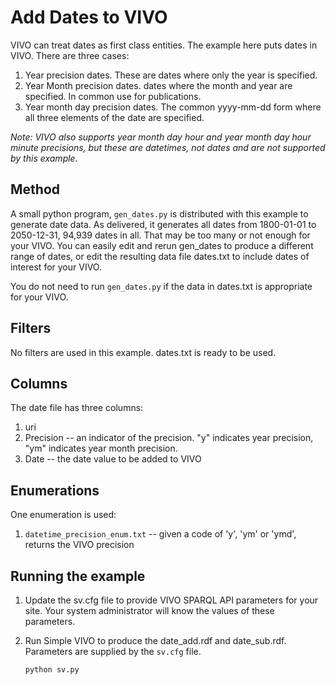# Add Dates to VIVO

VIVO can treat dates as first class entities.  The example here puts dates in VIVO.  There are three cases:

1. Year precision dates.  These are dates where only the year is specified.  
1. Year Month precision dates.  dates where the month and year are specified.  In common use for publications.
1. Year month day precision dates.  The common yyyy-mm-dd form where all three elements of the date are specified.
  
*Note: VIVO also supports year month day hour and year month day hour minute precisions, but these are datetimes, not
dates and are not supported by this example.* 

## Method

A small python program, `gen_dates.py` is distributed with this example to generate date data.  As delivered, it 
generates all dates from 1800-01-01 to 2050-12-31, 94,939 dates in all.  That may be too many or not enough for
your VIVO.  You can easily edit and rerun gen_dates to produce a different range of dates, or edit the resulting
data file dates.txt to include dates of interest for your VIVO.

You do not need to run `gen_dates.py` if the data in dates.txt is appropriate for your VIVO.

## Filters

No filters are used in this example.  dates.txt is ready to be used.

## Columns

The date file has three columns:

1. uri
1. Precision -- an indicator of the precision.  "y" indicates year precision, "ym" indicates year month precision.
1. Date -- the date value to be added to VIVO

## Enumerations

One enumeration is used:

1. `datetime_precision_enum.txt` -- given a code of 'y', 'ym' or 'ymd', returns the VIVO precision

## Running the example

1. Update the sv.cfg file to provide VIVO SPARQL API parameters for your site.  Your system administrator will know the 
values of these parameters.
1. Run Simple VIVO to produce the date_add.rdf and date_sub.rdf.  Parameters are supplied by the `sv.cfg` file.

    `python sv.py`